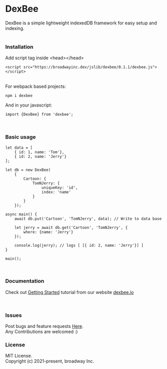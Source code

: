 # DexBee
DexBee is a simple lightweight indexedDB framework for easy setup and indexing.
<br/>
<br/>

### Installation
Add script tag inside &lt;head&gt;&lt;/head&gt;

```
<script src="https://broadwayinc.dev/jslib/dexbee/0.1.1/dexbee.js"></script>
```
<br/>
For webpack based projects:

```
npm i dexbee
```
And in your javascript:
```
import {DexBee} from 'dexbee';
```
<br/>

### Basic usage

```
let data = [
    { id: 1, name: 'Tom'},
    { id: 2, name: 'Jerry'}
];

let db = new DexBee(
    {
        Cartoon: {
            TomNJerry: {
                uniqueKey: 'id',
                index: 'name'
            }
        }
    });

async main() {
    await db.put('Cartoon', 'TomNJerry', data); // Write to data base
    
    let jerry = await db.get('Cartoon', 'TomNJerry', {
        where: {name: 'Jerry'}
    });
    
    console.log(jerry); // logs [ [{ id: 2, name: 'Jerry'}] ]
}

main();

```
<br/>

### Documentation
Check out [Getting Started](https://dexbee.io/tutorial-1_setup.html) tutorial from our website [dexbee.io](https://dexbee.io)

<br/>

### Issues
Post bugs and feature requests [Here](https://github.com/broadwayinc/dexbee/issues).
<br/>
Any Contributions are welcomed :)

### License
MIT License.
<br/>
Copyright (c) 2021-present, broadway Inc.